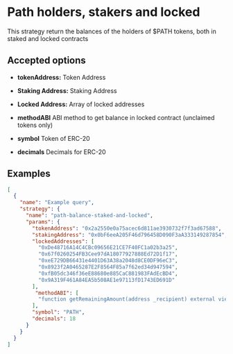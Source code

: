 # Path holders, stakers and locked

This strategy return the balances of the holders of $PATH tokens, both in staked and locked contracts
## Accepted options

- **tokenAddress:** Token Address

- **Staking Address:** Staking Address

- **Locked Address:** Array of locked addresses

- **methodABI** ABI method to get balance in locked contract (unclaimed tokens only)

- **symbol** Token of ERC-20

- **decimals** Decimals for ERC-20

## Examples

```JSON
[
  {
    "name": "Example query",
    "strategy": {
      "name": "path-balance-staked-and-locked",
      "params": {
        "tokenAddress": "0x2a2550e0a75acec6d811ae3930732f7f3ad67588",
        "stakingAddress": "0x0bF6eeA205F46d796458D090F3aA333149287854",
        "lockedAddresses": [
          "0xDe48716A14C4CBc09656E21CE7F40FC1a02b3a25",
          "0x67f0260254FB3Cee97dA18077927888Ed72D1f17",
          "0xeE729DB66431e4401D63A38a2048d8CE0DF96eC3",
          "0x8923f2A0465287E2F8564F85a7f62ed34d947594",
          "0xfB05dc346f36eE88680e885CaC881983FAdEcBD4",
          "0x9A319F461A84EA5b508AE1e97113fD1743ED691D"
        ],
         "methodABI": [
          "function getRemainingAmount(address _recipient) external view returns (uint256 amount)"
        ],
        "symbol": "PATH",
        "decimals": 18
      }
    }
  }
]
```
